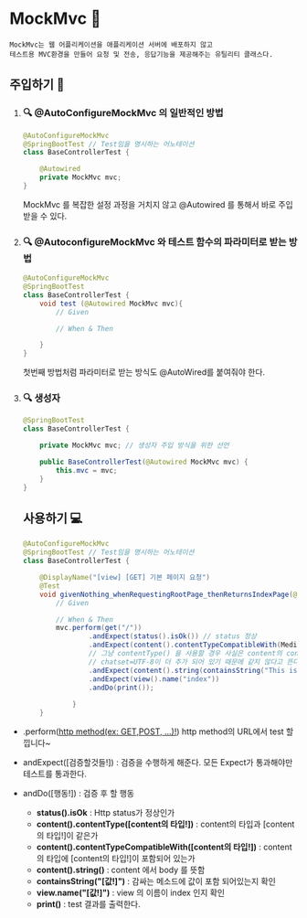 # MockMvc :running:
    MockMvc는 웹 어플리케이션을 애플리케이션 서버에 배포하지 않고
    테스트용 MVC환경을 만들어 요청 및 전송, 응답기능을 제공해주는 유틸리티 클래스다.

## 주입하기 :syringe:

1. ### :mag: @AutoConfigureMockMvc 의 일반적인 방법
    
    ```java
    @AutoConfigureMockMvc
    @SpringBootTest // Test임을 명시하는 어노테이션
    class BaseControllerTest {

        @Autowired
        private MockMvc mvc;
    }
    ```
    MockMvc 를 복잡한 설정 과정을 거치지 않고
    @Autowired 를 통해서 바로 주입 받을 수 있다.

2. ### :mag: @AutoconfigureMockMvc 와 테스트 함수의 파라미터로 받는 방법

    ```java
    @AutoConfigureMockMvc
    @SpringBootTest 
    class BaseControllerTest {
        void test (@Autowired MockMvc mvc){
            // Given

            // When & Then

        }
    }
    ```
    첫번째 방법처럼 파라미터로 받는 방식도 @AutoWired를 붙여줘야 한다.

3. ### :mag: 생성자

    ```java
    @SpringBootTest 
    class BaseControllerTest {

        private MockMvc mvc; // 생성자 주입 방식을 위한 선언

        public BaseControllerTest(@Autowired MockMvc mvc) {
            this.mvc = mvc;
        }
    }
    ```

    ## 사용하기 :computer:

    ```java
    @AutoConfigureMockMvc
    @SpringBootTest // Test임을 명시하는 어노테이션
    class BaseControllerTest {

        @DisplayName("[view] [GET] 기본 페이지 요청")
        @Test                                                       
        void givenNothing_whenRequestingRootPage_thenReturnsIndexPage(@Autowired MockMvc mvc) throws Exception {
            // Given

            // When & Then
            mvc.perform(get("/")) 
                    .andExpect(status().isOk()) // status 정상
                    .andExpect(content().contentTypeCompatibleWith(MediaType.TEXT_HTML))
                    // 그냥 contentType() 을 사용할 경우 사실은 content의 contentType은
                    // chatset=UTF-8이 더 추가 되어 있기 때문에 같지 않다고 뜬다.
                    .andExpect(content().string(containsString("This is default page.")))
                    .andExpect(view().name("index"))
                    .andDo(print());
                   
                }
        }   
    ```

- .perform([http method(ex: GET,POST, ...)!]("[URL!]")) http method의 URL에서 test 할낍니다~
- andExpect([검증할것들!]) : 검증을 수행하게 해준다. 모든 Expect가 통과해야만 테스트를 통과한다.
- andDo([행동!]) : 검증 후 할 행동

    - **status().isOk**  : Http status가 정상인가
    - **content().contentType([content의 타입!])** : content의 타입과 [content의 타입!]이 같은가 
    - **content().contentTypeCompatibleWith([content의 타입!])**  : content의 타입에 [content의 타입!]이 포함되어 있는가                 
    - **content().string()** : content 에서 body 를 뜻함
    - **containsString("[값!]")** : 감싸는 메소드에 값이 포함 되어있는지 확인
    - **view.name("[값!]")** : view 의 이름이 index 인지 확인 
    - **print()** : test 결과를 출력한다.
